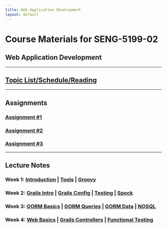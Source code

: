 ```yaml
---
title: Web Application Development
layout: default
---
```


# Course Materials for SENG-5199-02

## Web Application Development

---

## [Topic List/Schedule/Reading](topics/)

---

## Assignments

### [Assignment #1](assignments/1)

### [Assignment #2](assignments/2)

### [Assignment #3](assignments/3)

---

## Lecture Notes

### Week 1: [Introduction](notes/introduction/) | [Tools](notes/tools/) | [Groovy](notes/groovy/)

### Week 2: [Grails Intro](notes/grails_intro/) | [Grails Config](notes/grails_config) | [Testing](notes/testing) | [Spock](notes/spock)

### Week 3: [GORM Basics](notes/gorm_basics) | [GORM Queries](notes/gorm_queries) | [GORM Data](notes/gorm_data) | [NOSQL](notes/nosql)

### Week 4: [Web Basics](notes/web_basics) | [Grails Controllers](notes/controllers_views) | [Functional Testing](notes/functional_testing/)
